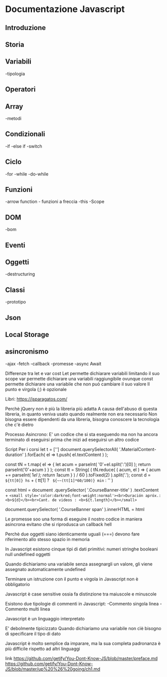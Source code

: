 # Documentazione Javascript 

## Introduzione

## Storia

## Variabili
-tipologia


## Operatori

## Array
-metodi

## Condizionali
-if
-else if
-switch

## Ciclo
-for
-while
-do-while

## Funzioni
-arrow function - funzioni a freccia
-this
-Scope

## DOM
-bom

## Eventi

## Oggetti
-destructuring

## Classi
-prototipo

## Json

## Local Storage

## asincronismo
-ajax
-fetch
-callback
-promesse
-async Await


Differenze tra let e var cost
Let permette dichiarare variabili limitando il suo scope 
var permette dichiarare una variabili raggiungibile ovunque
const permette dichiarare una variabile che non può cambiare il suo valore
Il punto e virgola (;) è opzionale

Libri:  https://jsparagatos.com/


Perchè jQuery non è più la libreria più adatta
A causa dell'abuso di questa libreria, in quanto veniva usato quando realmente non era necessario
Non bisogna essere dipendenti da una libreria, bisogna conoscere la tecnologia che c'è dietro


Processo Asincrono:
E' un codice che si sta eseguendo ma non ha ancora terminato di eseguirsi prima che inizi ad eseguirsi un altro codice





Script Per i corsi
let t = ['']
document.querySelectorAll( '.MaterialContent-duration' ).forEach( el => t.push( el.textContent ) );

const tN = t.map( el => { let acum = parseInt( '0'+el.split(':')[0] ); return parseInt('0'+acum ) } );
const tt = String( ( tN.reduce( ( acum, el ) => { acum += parseInt( 1*el ); return 1*acum } ) / 60 ).toFixed(2) ).split('.');
const d = `${tt[0]} hs` + ( tt[1] ? ` ${~~(tt[1]*60/100)} min` : '' )

const html = document
  .querySelector( '.CourseBanner-title' )
  .textContent + `<small style='color:darkred;font-weight:normal'><br>Duración apróx.: <b>${d}</b><br>Cant. de videos : <b>${t.length}</b></small>`

document.querySelector( '.CourseBanner span' ).innerHTML = html


Le promesse soo una forma di eseguire il nostro codice in maniera asincrona evitano che si riprodusca un callback hell

Perchè due oggetti siano identicamente uguali (===) devono fare riferimento allo stesso spazio in memoria




In Javascript esistono cinque tipi di dati primitivi:
numeri
stringhe
booleani
null
undefined
oggetti


Quando dichiariamo una variabile senza assegnargli un valore, gli viene assegnato automaticamente undefined





Terminare un istruzione con il punto e virgola in Javascript non è obbligatorio

Javascript è case sensitive ossia fa distinzione tra maiuscole e minuscole

Esistono due tipologie di commenti in Javascript: 
-Commento singola linea
-Commento multi linea

Javascript è un linguaggio interpretato

E' debolmente tipicizzato
Quando dichiariamo una variabile non cìè bisogno di specificare il tipo di dato

Javascript è molto semplice da imparare, ma la sua completa padronanza è più difficile rispetto ad altri linguaggi




link
https://github.com/getify/You-Dont-Know-JS/blob/master/preface.md
https://github.com/getify/You-Dont-Know-JS/blob/master/up%20%26%20going/ch1.md